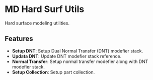 # MD Hard Surf Utils
Hard surface modeling utilities.
## Features
- **Setup DNT**: Setup Dual Normal Transfer (DNT) modefier stack.
- **Updata DNT**: Update DNT modefier stack reference.
- **Normal Transfer**: Setup normal transfer modefier along with DNT modefier stack.
- **Setup Collection**: Setup part collection.
